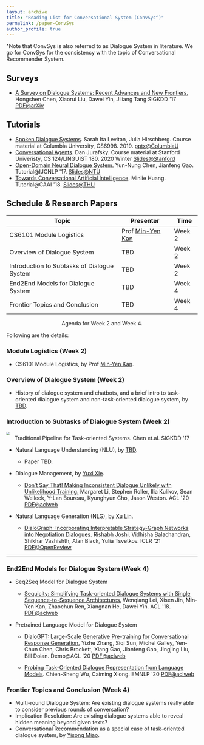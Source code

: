 ```yaml
---
layout: archive
title: "Reading List for Conversational System (ConvSys^)"
permalink: /paper-ConvSys
author_profile: true
---
```


^Note that ConvSys is also referred to as Dialogue System in literature. We go for ConvSys for the consistency with the topic of Conversational Recommender System. 



## Surveys

- <u>A Survey on Dialogue Systems: Recent Advances and New Frontiers.</u> Hongshen Chen, Xiaorui Liu, Dawei Yin, Jiliang Tang SIGKDD '17 [PDF@arXiv](https://arxiv.org/pdf/1711.01731.pdf)



## Tutorials

- <u>Spoken Dialogue Systems</u>. Sarah Ita Levitan, Julia Hirschberg. Course material at Columbia University, CS6998. 2019. [pptx@ColumbiaU](http://www.cs.columbia.edu/~julia/courses/CS6998-2019/sds_slides.pptx)
- <u>Conversational Agents</u>. Dan Jurafsky. Course material at Stanford Univeristy, CS 124/LINGUIST 180. 2020 Winter [Slides@Stanford](http://web.stanford.edu/class/cs124/lec/chatbot20.pdf)
- <u>Open-Domain Neural Dialogue System.</u> Yun-Nung Chen, Jianfeng Gao. Tutorial@IJCNLP '17. [Slides@NTU](https://www.csie.ntu.edu.tw/~yvchen/doc/OpenDialogue_Tutorial_IJCNLP.pdf)
- <u>Towards Conversational Artificial Intelligence</u>. Minlie Huang. Tutorial@CAAI '18. [Slides@THU](http://coai.cs.tsinghua.edu.cn/hml/media/files/CAAI-2018-tutorial.pdf)



## Schedule & Research Papers

| Topic                                       | Presenter                                               | Time   |
| ------------------------------------------- | ------------------------------------------------------- | ------ |
| CS6101 Module Logistics                     | Prof [Min-Yen Kan](https://www.comp.nus.edu.sg/~kanmy/) | Week 2 |
| Overview of Dialogue System                 | TBD                                                     | Week 2 |
| Introduction to Subtasks of Dialogue System | TBD                                                     | Week 2 |
| End2End Models for Dialogue System          | TBD                                                     | Week 4 |
| Frontier Topics and Conclusion              | TBD                                                     | Week 4 |

<center>
  Agenda for Week 2 and Week 4.
</center>



Following are the details:

### Module Logistics (Week 2)

- CS6101 Module Logistics, by Prof [Min-Yen Kan](https://www.comp.nus.edu.sg/~kanmy/).



### Overview of Dialogue System (Week 2)

- History of dialogue system and chatbots, and a brief intro to task-oriented dialogue system and non-task-oriented dialogue system, by [TBD]().



### Introduction to Subtasks of Dialogue System (Week 2)

<img src="https://wing-nus.github.io/cs6101/files/dialogue-sys-components.png" style="zoom:50%;" />

<center>
  Traditional Pipeline for Task-oriented Systems. Chen et.al. SIGKDD '17
 </center>



- Natural Language Understanding (NLU), by [TBD]().
  - Paper TBD. 

- Dialogue Management, by [Yuxi Xie](https://scholar.google.com/citations?user=LNLECx0AAAAJ&hl=en).

  - <u>Don’t Say That! Making Inconsistent Dialogue Unlikely with Unlikelihood Training.</u> Margaret Li, Stephen Roller, Ilia Kulikov, Sean Welleck, Y-Lan Boureau, Kyunghyun Cho, Jason Weston. ACL '20 [PDF@aclweb](https://www.aclweb.org/anthology/2020.acl-main.428.pdf)

- Natural Language Generation (NLG), by [Xu Lin]().

  - <u>DialoGraph: Incorporating Interpretable Strategy-Graph Networks into Negotiation Dialogues</u>. Rishabh Joshi, Vidhisha Balachandran, Shikhar Vashishth, Alan Black, Yulia Tsvetkov.  ICLR '21 [PDF@OpenReview](https://openreview.net/forum?id=kDnal_bbb-E)

    

---



### End2End Models for Dialogue System (Week 4)

- Seq2Seq Model for Dialogue System
  - <u>Sequicity: Simplifying Task-oriented Dialogue Systems with Single Sequence-to-Sequence Architectures.</u> Wenqiang Lei, Xisen Jin, Min-Yen Kan, Zhaochun Ren, Xiangnan He, Dawei Yin. ACL '18. [PDF@aclweb](https://www.aclweb.org/anthology/P18-1133.pdf)

- Pretrained Language Model for Dialogue System

  - <u>DialoGPT: Large-Scale Generative Pre-training for Conversational Response Generation.</u> Yizhe Zhang, Siqi Sun, Michel Galley, Yen-Chun Chen, Chris Brockett, Xiang Gao, Jianfeng Gao, Jingjing Liu, Bill Dolan. Demo@ACL '20 [PDF@aclweb](https://www.aclweb.org/anthology/2020.acl-demos.30.pdf)

  - <u>Probing Task-Oriented Dialogue Representation from Language Models</u>. Chien-Sheng Wu, Caiming Xiong. EMNLP '20 [PDF@aclweb](https://www.aclweb.org/anthology/2020.emnlp-main.409.pdf)



### Frontier Topics and Conclusion (Week 4)

- Multi-round Dialogue System: Are existing dialogue systems really able to consider previous rounds of conversation?
- Implication Resolution: Are existing dialogue systems able to reveal hidden meaning beyond given texts?
- Conversational Recommendation as a special case of task-oriented dialogue system, by [Yisong Miao](https://www.yisong.me).

